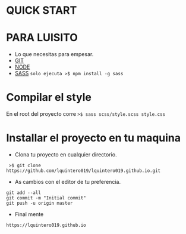 # QUICK START

# PARA LUISITO
- Lo que necesitas para empesar.
- [GIT](https://git-scm.com/book/en/v2/Getting-Started-Installing-Git)
- [NODE](https://nodejs.org/es/download/)
- [SASS](https://sass-lang.com/install) `solo ejecuta >$ npm install -g sass`

# Compilar el style

En el root del proyecto corre `>$ sass scss/style.scss style.css`

# Installar el proyecto en tu maquina

- Clona tu proyecto en cualquier directorio.
```
 >$ git clone https://github.com/lquintero019/lquintero019.github.io.git
```
- As cambios con el editor de tu preferencia.
```
git add --all
git commit -m "Initial commit"
git push -u origin master
```
- Final mente

`https://lquintero019.github.io`


